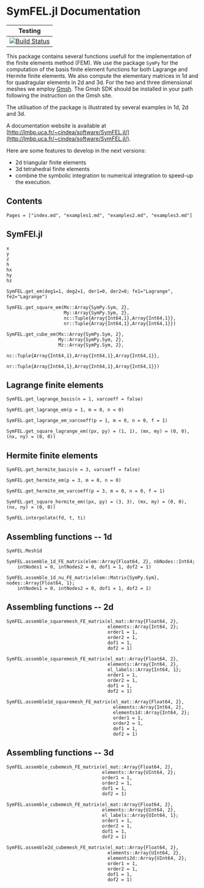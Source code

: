 # SymFEL.jl Documentation



| Testing                                                                                                       |
|---------------------------------------------------------------------------------------------------------------|
| [![Build Status](https://travis-ci.org/ncindea/SymFEL.jl.svg?branch=master)](https://travis-ci.org/ncindea/SymFEL.jl) |


This package contains several functions usefull for the implementation of the finite elements method (FEM). We use the package `SymPy` for the computation of the basis finite element functions for both Lagrange and Hermite finite elements. We also compute the elementary matrices in 1d and for quadragular elements in 2d and 3d. 
For the two and three dimensional meshes we employ [Gmsh](https://gmsh.info/). The Gmsh SDK should be installed in your path following the instruction on the Gmsh site.

The utilisation of the package is illustrated by several examples in 1d, 2d and 3d.

A documentation website is available at [http://lmbp.uca.fr/~cindea/software/SymFEL.jl/](http://lmbp.uca.fr/~cindea/software/SymFEL.jl/).

Here are some features to develop in the next versions:
- 2d triangular finite elements
- 3d tetrahedral finite elements
- combine the symbolic integration to numerical integration to speed-up the execution.

## Contents
```@contents
Pages = ["index.md", "examples1.md", "examples2.md", "examples3.md"]
```

## SymFEl.jl

```@docs
x
y
z
h
hx
hy
hz
```

```@docs
SymFEL.get_em(deg1=1, deg2=1, der1=0, der2=0; fe1="Lagrange", fe2="Lagrange")
```

```@docs
SymFEL.get_square_em(Mx::Array{SymPy.Sym, 2},
                     My::Array{SymPy.Sym, 2},
                     nc::Tuple{Array{Int64,1},Array{Int64,1}},
                     nr::Tuple{Array{Int64,1},Array{Int64,1}})
```

```@docs
SymFEL.get_cube_em(Mx::Array{SymPy.Sym, 2},
                   My::Array{SymPy.Sym, 2},
                   Mz::Array{SymPy.Sym, 2},
                   nc::Tuple{Array{Int64,1},Array{Int64,1},Array{Int64,1}},
                   nr::Tuple{Array{Int64,1},Array{Int64,1},Array{Int64,1}})
```

## Lagrange finite elements

```@docs
SymFEL.get_lagrange_basis(n = 1, varcoeff = false)
```

```@docs
SymFEL.get_lagrange_em(p = 1, m = 0, n = 0)
```

```@docs
SymFEL.get_lagrange_em_varcoeff(p = 1, m = 0, n = 0, f = 1)
```

```@docs
SymFEL.get_square_lagrange_em((px, py) = (1, 1), (mx, my) = (0, 0), (nx, ny) = (0, 0))
```
    


## Hermite finite elements

```@docs
SymFEL.get_hermite_basis(n = 3, varcoeff = false)
```

```@docs
SymFEL.get_hermite_em(p = 3, m = 0, n = 0)
```

```@docs
SymFEL.get_hermite_em_varcoeff(p = 3, m = 0, n = 0, f = 1)
```

```@doc
SymFEL.get_square_hermite_em((px, py) = (3, 3), (mx, my) = (0, 0), (nx, ny) = (0, 0))
```

```@docs
SymFEL.interpolate(fd, t, ti)
```

## Assembling functions -- 1d

```@docs
SymFEL.Mesh1d
```

```@docs
SymFEL.assemble_1d_FE_matrix(elem::Array{Float64, 2}, nbNodes::Int64;
    intNodes1 = 0, intNodes2 = 0, dof1 = 1, dof2 = 1)
```

```@docs
SymFEL.assemble_1d_nu_FE_matrix(elem::Matrix{SymPy.Sym}, nodes::Array{Float64, 1};
    intNodes1 = 0, intNodes2 = 0, dof1 = 1, dof2 = 1)
```

## Assembling functions -- 2d

```@docs
SymFEL.assemble_squaremesh_FE_matrix(el_mat::Array{Float64, 2},
                                     elements::Array{Int64, 2};
                                     order1 = 1,
                                     order2 = 1,
                                     dof1 = 1,
                                     dof2 = 1)
```

```@docs
SymFEL.assemble_squaremesh_FE_matrix(el_mat::Array{Float64, 2},
                                     elements::Array{Int64, 2},
                                     el_labels::Array{Int64, 1};
                                     order1 = 1,
                                     order2 = 1,
                                     dof1 = 1,
                                     dof2 = 1)
```

```@docs
SymFEL.assemble1d_squaremesh_FE_matrix(el_mat::Array{Float64, 2},
                                       elements::Array{Int64, 2},
                                       elements1d::Array{Int64, 2};
                                       order1 = 1,
                                       order2 = 1,
                                       dof1 = 1,
                                       dof2 = 1)
```

## Assembling functions -- 3d

```@docs
SymFEL.assemble_cubemesh_FE_matrix(el_mat::Array{Float64, 2},
                                   elements::Array{UInt64, 2};
                                   order1 = 1,
                                   order2 = 1,
                                   dof1 = 1,
                                   dof2 = 1)
```

```@docs
SymFEL.assemble_cubemesh_FE_matrix(el_mat::Array{Float64, 2},
	                               elements::Array{UInt64, 2},
                                   el_labels::Array{UInt64, 1};
                                   order1 = 1,
                                   order2 = 1,
                                   dof1 = 1,
                                   dof2 = 1)
```

```@docs
SymFEL.assemble2d_cubemesh_FE_matrix(el_mat::Array{Float64, 2},
                                     elements::Array{UInt64, 2},
                                     elements2d::Array{UInt64, 2};
                                     order1 = 1,
                                     order2 = 1,
                                     dof1 = 1,
                                     dof2 = 1)
```
